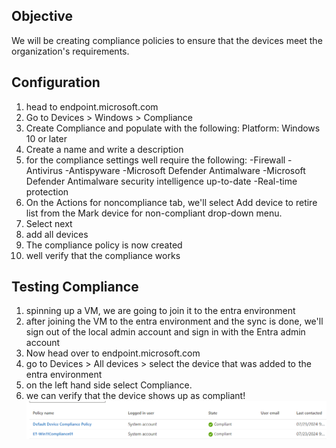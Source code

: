 ## Objective
We will be creating compliance policies to ensure that the devices meet the organization's requirements.

## Configuration

1. head to endpoint.microsoft.com
2. Go to Devices > Windows > Compliance
3. Create Compliance and populate with the following:
  Platform: Windows 10 or later
4. Create a name and write a description
5. for the compliance settings well require the following:
  -Firewall
  -Antivirus
  -Antispyware
  -Microsoft Defender Antimalware
  -Microsoft Defender Antimalware security intelligence up-to-date
  -Real-time protection
6. On the Actions for noncompliance tab, we'll select Add device to retire list from the Mark device for non-compliant drop-down menu.
7. Select next
8. add all devices
9. The compliance policy is now created
10. well verify that the compliance works


## Testing Compliance

1. spinning up a VM, we are going to join it to the entra environment
2. after joining the VM to the entra environment and the sync is done, we'll sign out of the local admin account and sign in with the Entra admin account
3. Now head over to endpoint.microsoft.com
4. go to Devices > All devices > select the device that was added to the entra environment
5. on the left hand side select Compliance.
6. we can verify that the device shows up as compliant!
![compliance](https://github.com/derinp/EnamoradoTech/blob/main/images/compliance.png)
